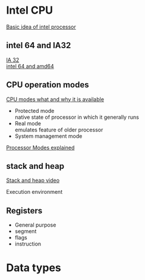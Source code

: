 # Intel CPU

[Basic idea of intel processor](https://software.intel.com/en-us/articles/introduction-to-x64-assembly)

## intel 64 and IA32

[IA 32](https://en.wikipedia.org/wiki/IA-32)  
[intel 64 and amd64](https://en.wikipedia.org/wiki/X86-64)

## CPU operation modes
[CPU modes what and why it is available](https://en.wikipedia.org/wiki/CPU_modes)

- Protected mode  
    native state of processor in which it generally runs
- Real mode  
    emulates feature of older processor 
- System management mode  

[Processor Modes explained](http://flint.cs.yale.edu/feng/cos/resources/BIOS/procModes.htm)


## stack and heap

[Stack and heap video](https://www.youtube.com/watch?v=IX3fDYz0WyM)

Execution environment

## Registers
- General purpose
- segment
- flags
- instruction

# Data types

